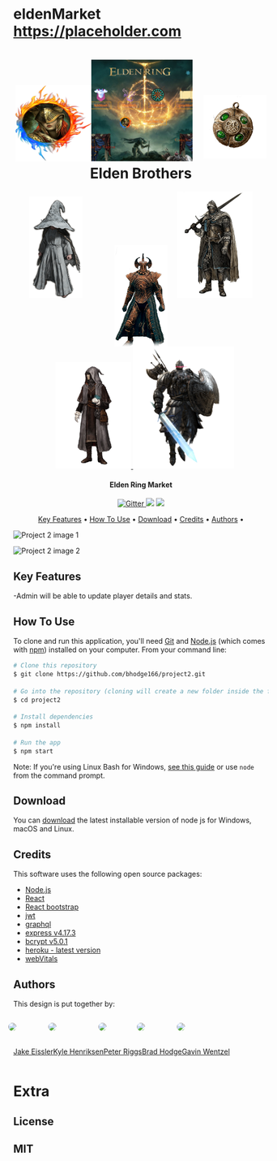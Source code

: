 # eldenMarket <u> https://placeholder.com </u>

<html>
<body>

<h1 align="center" style="positiion: relative;">
<img src="./client/src/assets/images/elden-login.png" style="position:; width: 150px; height: 150px;>
  <br>
  <a href="https://placeholder.com"><img src="client\src\assets\images\project3readmeimage.png" alt="eldenRing" width="200"></a>
<img src="./client/src/assets/images/talisman.png" style="margin-left: 15px;margin-bottom: 5px; width: 125px; height: 125px;>

  <h1 align="center">Elden Brothers</h1>
  
  
  <div row align="center">
  <div style="display: inline-block" style="max-width: 50%; max-height: 50%;">
  <a href="https://www.github.com/gwentzel26">
  <img src="client\src\assets\images\witch.png" alt="eldenRing" width="105" style="margin-right: 45px">
  </a>
  </div>
  <div style="display: inline-block" style="max-width: 50%; max-height: 50%;">
  <a href="http://github.com/bhodge166">
  <img align="center" src="client\src\assets\images\Elden-Ring-Crucible-Set.png" alt="eldenRing" width="105" style="margin-left: 15px">
  </a>
  </div>
<div style="display: inline-block" style="max-width: 50%; max-height: 50%;">
  <a href="http://github.com/par92">
  <img src="client\src\assets\images\ER_Class_Vagabond.png" alt="eldenRing" width="150" style="margin-left: 15px">
  </a>
</div>
  <a href="http://github.com/bhodge166">
  <img src="client\src\assets\images\ER_Class_Astrologer.png" alt="eldenRing" width="150" style="margin-left: 15px">
  </a>
  <div style="display: inline-block" style="max-width: 50%; max-height: 50%;">
  <a href="http://github.com/starbjornx">
  <img src="client\src\assets\images\knightmerch.png" alt="eldenRing" width="200">
  </a>
</div>
  </div>
  
</h1>

<h4 align="center">Elden Ring Market</h4>

<p align="center">
  <a href="https://badge.fury.io/js/electron-markdownify">
    <img src="https://badge.fury.io/js/electron-markdownify.svg"
         alt="Gitter">
  </a>
  <a href="https://gitter.im/amitmerchant1990/electron-markdownify"><img src="https://badges.gitter.im/amitmerchant1990/electron-markdownify.svg"></a>
  <a href="https://saythanks.io/to/khenriksenbootcamp@gmail.com">
      <img src="https://img.shields.io/badge/SayThanks.io-%E2%98%BC-1EAEDB.svg">
  </a>
</p>

<p align="center">
  <a href="#key-features">Key Features</a> •
  <a href="#how-to-use">How To Use</a> •
  <a href="#download">Download</a> •
  <a href="#credits">Credits</a> •
  <a href="#authors">Authors</a> •
  
</p>

![Project 2 image 1](./client/src/assets/images/project3.png)

![Project 2 image 2](./public/images/PROJECT%202%20WIREFRAME2.png)

## Key Features

-Admin will be able to update player details and stats.

## How To Use

To clone and run this application, you'll need [Git](https://git-scm.com) and [Node.js](https://nodejs.org/en/download/) (which comes with [npm](http://npmjs.com)) installed on your computer. From your command line:

```bash
# Clone this repository
$ git clone https://github.com/bhodge166/project2.git

# Go into the repository (cloning will create a new folder inside the folder you are in so "LS" and see what the name is CD into that file name and then follow remaining instructions.)
$ cd project2

# Install dependencies
$ npm install

# Run the app
$ npm start
```

Note: If you're using Linux Bash for Windows, [see this guide](https://www.howtogeek.com/261575/how-to-run-graphical-linux-desktop-applications-from-windows-10s-bash-shell/) or use `node` from the command prompt.

## Download

You can [download](https://nodejs.org/en/download/) the latest installable version of node js for Windows, macOS and Linux.

## Credits

This software uses the following open source packages:

- [Node.js](https://nodejs.org/)
- [React](https://www.npmjs.com/package/react)
- [React bootstrap](https://www.npmjs.com/package/react-bootstrap)
- [jwt](https://www.npmjs.com/package/jwt)
- [graphql](https://www.npmjs.com/package/graphql)
- [express v4.17.3](https://www.npmjs.com/package/express)
- [bcrypt v5.0.1](https://www.npmjs.com/package/bcrypt)
- [heroku - latest version](https://www.heroku.com)
- [webVitals](https://www.npmjs.com/package/web-vitals-react-hook)

## Authors

This design is put together by:

<div style = "display: flex; flex-wrap: wrap">

<div>
<img style= "width: 120px; border-radius:255px; position: relative; right: 25px;padding: 15px" src = "https://avatars.githubusercontent.com/u/97546861?v=4">

[Jake Eissler](http://github.com/jakeeis24)

</div>

<div>
<img style = "width: 120px; border-radius:255px; position: relative; right: 25px;padding: 15px" src="https://avatars.githubusercontent.com/u/97247627?v=4">

[Kyle Henriksen](http://github.com/starbjornx)

</div>

<div>
<img style= "width: 120px; border-radius:255px; position: relative; right: 25px;padding: 15px" src="https://avatars.githubusercontent.com/u/97469705?v=4">

[Peter Riggs](http://github.com/par92)

</div>

<div>
<img style= "width: 120px; border-radius:255px; position: relative; right: 25px;padding: 15px" src="https://avatars.githubusercontent.com/u/97480322?v=4">

[Brad Hodge](http://github.com/bhodge166)

</div>
<div>
<img style ="width: 120px; border-radius:255px; position: relative; right: 25px;padding: 15px" src="https://avatars.githubusercontent.com/u/97920628?v=4">

[Gavin Wentzel]()

</div>
</div>

# Extra

## License

## MIT

</body>
</html>
